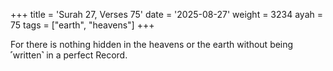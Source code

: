 +++
title = 'Surah 27, Verses 75'
date = '2025-08-27'
weight = 3234
ayah = 75
tags = ["earth", "heavens"]
+++

For there is nothing hidden in the heavens or the earth without being ˹written˺ in a perfect Record. 